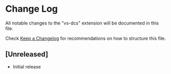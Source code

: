 # Change Log

All notable changes to the "vs-dcs" extension will be documented in this file.

Check [Keep a Changelog](http://keepachangelog.com/) for recommendations on how to structure this file.

## [Unreleased]

- Initial release